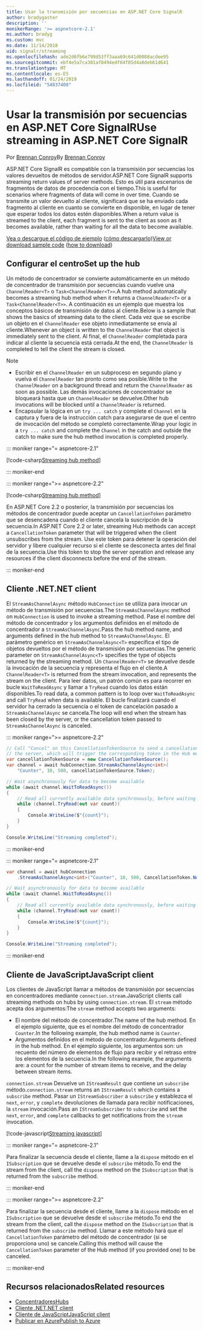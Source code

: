 ```yaml
---
title: Usar la transmisión por secuencias en ASP.NET Core SignalR
author: bradygaster
description: ''
monikerRange: '>= aspnetcore-2.1'
ms.author: bradyg
ms.custom: mvc
ms.date: 11/14/2018
uid: signalr/streaming
ms.openlocfilehash: ade2d6fb6e799d53ff3aaa69c641d0088acdee95
ms.sourcegitcommit: ebf4e5a7ca301af8494edf64f85d4a8deb61d641
ms.translationtype: MT
ms.contentlocale: es-ES
ms.lasthandoff: 01/24/2019
ms.locfileid: "54837408"
---
```

# <a name="use-streaming-in-aspnet-core-signalr"></a><span data-ttu-id="da88b-102">Usar la transmisión por secuencias en ASP.NET Core SignalR</span><span class="sxs-lookup"><span data-stu-id="da88b-102">Use streaming in ASP.NET Core SignalR</span></span>

<span data-ttu-id="da88b-103">Por [Brennan Conroy](https://github.com/BrennanConroy)</span><span class="sxs-lookup"><span data-stu-id="da88b-103">By [Brennan Conroy](https://github.com/BrennanConroy)</span></span>

<span data-ttu-id="da88b-104">ASP.NET Core SignalR es compatible con la transmisión por secuencias los valores devueltos de métodos de servidor.</span><span class="sxs-lookup"><span data-stu-id="da88b-104">ASP.NET Core SignalR supports streaming return values of server methods.</span></span> <span data-ttu-id="da88b-105">Esto es útil para escenarios de fragmentos de datos de procedencia con el tiempo.</span><span class="sxs-lookup"><span data-stu-id="da88b-105">This is useful for scenarios where fragments of data will come in over time.</span></span> <span data-ttu-id="da88b-106">Cuando se transmite un valor devuelto al cliente, significará que se ha enviado cada fragmento al cliente en cuanto se convierte en disponible, en lugar de tener que esperar todos los datos estén disponibles.</span><span class="sxs-lookup"><span data-stu-id="da88b-106">When a return value is streamed to the client, each fragment is sent to the client as soon as it becomes available, rather than waiting for all the data to become available.</span></span>

<span data-ttu-id="da88b-107">[Vea o descargue el código de ejemplo](https://github.com/aspnet/Docs/tree/live/aspnetcore/signalr/streaming/sample) ([cómo descargarlo](xref:index#how-to-download-a-sample))</span><span class="sxs-lookup"><span data-stu-id="da88b-107">[View or download sample code](https://github.com/aspnet/Docs/tree/live/aspnetcore/signalr/streaming/sample) ([how to download](xref:index#how-to-download-a-sample))</span></span>

## <a name="set-up-the-hub"></a><span data-ttu-id="da88b-108">Configurar el centro</span><span class="sxs-lookup"><span data-stu-id="da88b-108">Set up the hub</span></span>

<span data-ttu-id="da88b-109">Un método de concentrador se convierte automáticamente en un método de concentrador de transmisión por secuencias cuando vuelve una `ChannelReader<T>` o `Task<ChannelReader<T>>`.</span><span class="sxs-lookup"><span data-stu-id="da88b-109">A hub method automatically becomes a streaming hub method when it returns a `ChannelReader<T>` or a `Task<ChannelReader<T>>`.</span></span> <span data-ttu-id="da88b-110">A continuación es un ejemplo que muestra los conceptos básicos de transmisión de datos al cliente.</span><span class="sxs-lookup"><span data-stu-id="da88b-110">Below is a sample that shows the basics of streaming data to the client.</span></span> <span data-ttu-id="da88b-111">Cada vez que se escribe un objeto en el `ChannelReader` ese objeto inmediatamente se envía al cliente.</span><span class="sxs-lookup"><span data-stu-id="da88b-111">Whenever an object is written to the `ChannelReader` that object is immediately sent to the client.</span></span> <span data-ttu-id="da88b-112">Al final, el `ChannelReader` completada para indicar al cliente la secuencia está cerrada.</span><span class="sxs-lookup"><span data-stu-id="da88b-112">At the end, the `ChannelReader` is completed to tell the client the stream is closed.</span></span>

> [!NOTE]
> * <span data-ttu-id="da88b-113">Escribir en el `ChannelReader` en un subproceso en segundo plano y vuelva el `ChannelReader` tan pronto como sea posible.</span><span class="sxs-lookup"><span data-stu-id="da88b-113">Write to the `ChannelReader` on a background thread and return the `ChannelReader` as soon as possible.</span></span> <span data-ttu-id="da88b-114">Las demás invocaciones de concentrador se bloqueará hasta que un `ChannelReader` se devuelve.</span><span class="sxs-lookup"><span data-stu-id="da88b-114">Other hub invocations will be blocked until a `ChannelReader` is returned.</span></span>
> * <span data-ttu-id="da88b-115">Encapsular la lógica en un `try ... catch` y complete el `Channel` en la captura y fuera de la instrucción catch para asegurarse de que el centro de invocación del método se completó correctamente.</span><span class="sxs-lookup"><span data-stu-id="da88b-115">Wrap your logic in a `try ... catch` and complete the `Channel` in the catch and outside the catch to make sure the hub method invocation is completed properly.</span></span>

::: moniker range="= aspnetcore-2.1"

[!code-csharp[Streaming hub method](streaming/sample/Hubs/StreamHub.aspnetcore21.cs?name=snippet1)]

::: moniker-end

::: moniker range=">= aspnetcore-2.2"

[!code-csharp[Streaming hub method](streaming/sample/Hubs/StreamHub.cs?name=snippet1)]

<span data-ttu-id="da88b-116">En ASP.NET Core 2.2 o posterior, la transmisión por secuencias los métodos de concentrador puede aceptar un `CancellationToken` parámetro que se desencadena cuando el cliente cancela la suscripción de la secuencia.</span><span class="sxs-lookup"><span data-stu-id="da88b-116">In ASP.NET Core 2.2 or later, streaming Hub methods can accept a `CancellationToken` parameter that will be triggered when the client unsubscribes from the stream.</span></span> <span data-ttu-id="da88b-117">Use este token para detener la operación del servidor y libere cualquier recurso si el cliente se desconecta antes del final de la secuencia.</span><span class="sxs-lookup"><span data-stu-id="da88b-117">Use this token to stop the server operation and release any resources if the client disconnects before the end of the stream.</span></span>

::: moniker-end

## <a name="net-client"></a><span data-ttu-id="da88b-118">Cliente .NET</span><span class="sxs-lookup"><span data-stu-id="da88b-118">.NET client</span></span>

<span data-ttu-id="da88b-119">El `StreamAsChannelAsync` método `HubConnection` se utiliza para invocar un método de transmisión por secuencias.</span><span class="sxs-lookup"><span data-stu-id="da88b-119">The `StreamAsChannelAsync` method on `HubConnection` is used to invoke a streaming method.</span></span> <span data-ttu-id="da88b-120">Pase el nombre del método de concentrador y los argumentos definidos en el método de concentrador a `StreamAsChannelAsync`.</span><span class="sxs-lookup"><span data-stu-id="da88b-120">Pass the hub method name, and arguments defined in the hub method to `StreamAsChannelAsync`.</span></span> <span data-ttu-id="da88b-121">El parámetro genérico en `StreamAsChannelAsync<T>` especifica el tipo de objetos devueltos por el método de transmisión por secuencias.</span><span class="sxs-lookup"><span data-stu-id="da88b-121">The generic parameter on `StreamAsChannelAsync<T>` specifies the type of objects returned by the streaming method.</span></span> <span data-ttu-id="da88b-122">Un `ChannelReader<T>` se devuelve desde la invocación de la secuencia y representa el flujo en el cliente.</span><span class="sxs-lookup"><span data-stu-id="da88b-122">A `ChannelReader<T>` is returned from the stream invocation, and represents the stream on the client.</span></span> <span data-ttu-id="da88b-123">Para leer datos, un patrón común es para recorrer en bucle `WaitToReadAsync` y llamar a `TryRead` cuando los datos están disponibles.</span><span class="sxs-lookup"><span data-stu-id="da88b-123">To read data, a common pattern is to loop over `WaitToReadAsync` and call `TryRead` when data is available.</span></span> <span data-ttu-id="da88b-124">El bucle finalizará cuando el servidor ha cerrado la secuencia o el token de cancelación pasado a `StreamAsChannelAsync` se cancela.</span><span class="sxs-lookup"><span data-stu-id="da88b-124">The loop will end when the stream has been closed by the server, or the cancellation token passed to `StreamAsChannelAsync` is canceled.</span></span>

::: moniker range=">= aspnetcore-2.2"

```csharp
// Call "Cancel" on this CancellationTokenSource to send a cancellation message to 
// the server, which will trigger the corresponding token in the Hub method.
var cancellationTokenSource = new CancellationTokenSource();
var channel = await hubConnection.StreamAsChannelAsync<int>(
    "Counter", 10, 500, cancellationTokenSource.Token);

// Wait asynchronously for data to become available
while (await channel.WaitToReadAsync())
{
    // Read all currently available data synchronously, before waiting for more data
    while (channel.TryRead(out var count))
    {
        Console.WriteLine($"{count}");
    }
}

Console.WriteLine("Streaming completed");
```

::: moniker-end

::: moniker range="= aspnetcore-2.1"

```csharp
var channel = await hubConnection
    .StreamAsChannelAsync<int>("Counter", 10, 500, CancellationToken.None);

// Wait asynchronously for data to become available
while (await channel.WaitToReadAsync())
{
    // Read all currently available data synchronously, before waiting for more data
    while (channel.TryRead(out var count))
    {
        Console.WriteLine($"{count}");
    }
}

Console.WriteLine("Streaming completed");
```

::: moniker-end

## <a name="javascript-client"></a><span data-ttu-id="da88b-125">Cliente de JavaScript</span><span class="sxs-lookup"><span data-stu-id="da88b-125">JavaScript client</span></span>

<span data-ttu-id="da88b-126">Los clientes de JavaScript llamar a métodos de transmisión por secuencias en concentradores mediante `connection.stream`.</span><span class="sxs-lookup"><span data-stu-id="da88b-126">JavaScript clients call streaming methods on hubs by using `connection.stream`.</span></span> <span data-ttu-id="da88b-127">El `stream` método acepta dos argumentos:</span><span class="sxs-lookup"><span data-stu-id="da88b-127">The `stream` method accepts two arguments:</span></span>

* <span data-ttu-id="da88b-128">El nombre del método de concentrador.</span><span class="sxs-lookup"><span data-stu-id="da88b-128">The name of the hub method.</span></span> <span data-ttu-id="da88b-129">En el ejemplo siguiente, que es el nombre del método de concentrador `Counter`.</span><span class="sxs-lookup"><span data-stu-id="da88b-129">In the following example, the hub method name is `Counter`.</span></span>
* <span data-ttu-id="da88b-130">Argumentos definidos en el método de concentrador.</span><span class="sxs-lookup"><span data-stu-id="da88b-130">Arguments defined in the hub method.</span></span> <span data-ttu-id="da88b-131">En el ejemplo siguiente, los argumentos son: un recuento del número de elementos de flujo para recibir y el retraso entre los elementos de la secuencia.</span><span class="sxs-lookup"><span data-stu-id="da88b-131">In the following example, the arguments are: a count for the number of stream items to receive, and the delay between stream items.</span></span>

<span data-ttu-id="da88b-132">`connection.stream` Devuelve un `IStreamResult` que contiene un `subscribe` método.</span><span class="sxs-lookup"><span data-stu-id="da88b-132">`connection.stream` returns an `IStreamResult` which contains a `subscribe` method.</span></span> <span data-ttu-id="da88b-133">Pasar un `IStreamSubscriber` a `subscribe` y establezca el `next`, `error`, y `complete` devoluciones de llamada para recibir notificaciones, la `stream` invocación.</span><span class="sxs-lookup"><span data-stu-id="da88b-133">Pass an `IStreamSubscriber` to `subscribe` and set the `next`, `error`, and `complete` callbacks to get notifications from the `stream` invocation.</span></span>

[!code-javascript[Streaming javascript](streaming/sample/wwwroot/js/stream.js?range=19-36)]

::: moniker range="= aspnetcore-2.1"

<span data-ttu-id="da88b-134">Para finalizar la secuencia desde el cliente, llame a la `dispose` método en el `ISubscription` que se devuelve desde el `subscribe` método.</span><span class="sxs-lookup"><span data-stu-id="da88b-134">To end the stream from the client, call the `dispose` method on the `ISubscription` that is returned from the `subscribe` method.</span></span>

::: moniker-end

::: moniker range=">= aspnetcore-2.2"

<span data-ttu-id="da88b-135">Para finalizar la secuencia desde el cliente, llame a la `dispose` método en el `ISubscription` que se devuelve desde el `subscribe` método.</span><span class="sxs-lookup"><span data-stu-id="da88b-135">To end the stream from the client, call the `dispose` method on the `ISubscription` that is returned from the `subscribe` method.</span></span> <span data-ttu-id="da88b-136">Llamar a este método hará que el `CancellationToken` parámetro del método de concentrador (si se proporciona uno) se cancele.</span><span class="sxs-lookup"><span data-stu-id="da88b-136">Calling this method will cause the `CancellationToken` parameter of the Hub method (if you provided one) to be canceled.</span></span>

::: moniker-end

## <a name="related-resources"></a><span data-ttu-id="da88b-137">Recursos relacionados</span><span class="sxs-lookup"><span data-stu-id="da88b-137">Related resources</span></span>

* [<span data-ttu-id="da88b-138">Concentradores</span><span class="sxs-lookup"><span data-stu-id="da88b-138">Hubs</span></span>](xref:signalr/hubs)
* [<span data-ttu-id="da88b-139">Cliente .NET</span><span class="sxs-lookup"><span data-stu-id="da88b-139">.NET client</span></span>](xref:signalr/dotnet-client)
* [<span data-ttu-id="da88b-140">Cliente de JavaScript</span><span class="sxs-lookup"><span data-stu-id="da88b-140">JavaScript client</span></span>](xref:signalr/javascript-client)
* [<span data-ttu-id="da88b-141">Publicar en Azure</span><span class="sxs-lookup"><span data-stu-id="da88b-141">Publish to Azure</span></span>](xref:signalr/publish-to-azure-web-app)
